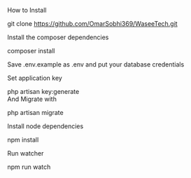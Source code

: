 How to Install

git clone https://github.com/OmarSobhi369/WaseeTech.git

Install the composer dependencies

composer install

Save .env.example as .env and put your database credentials

Set application key

php artisan key:generate        
And Migrate with

php artisan migrate

Install node dependencies

npm install

Run watcher

npm run watch
